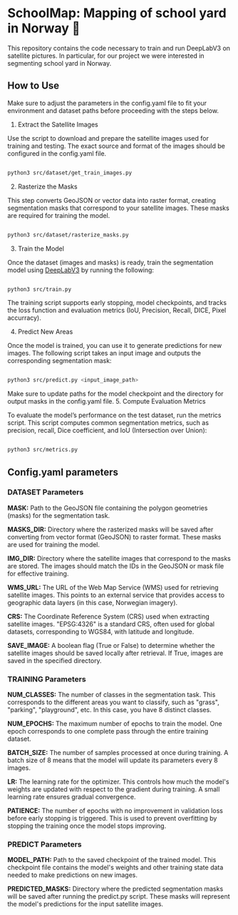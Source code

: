 # SchoolMap: Mapping of school yard in Norway :school:

This repository contains the code necessary to train and run DeepLabV3 on satellite pictures. In particular, for our project we were interested in segmenting school yard in Norway.

## How to Use

Make sure to adjust the parameters in the config.yaml file to fit your environment and dataset paths before proceeding with the steps below.

1. Extract the Satellite Images

Use the script to download and prepare the satellite images used for training and testing. The exact source and format of the images should be configured in the config.yaml file.

```bash

python3 src/dataset/get_train_images.py
```

2. Rasterize the Masks

This step converts GeoJSON or vector data into raster format, creating segmentation masks that correspond to your satellite images. These masks are required for training the model.

```bash

python3 src/dataset/rasterize_masks.py
```

3. Train the Model

Once the dataset (images and masks) is ready, train the segmentation model using [DeepLabV3](https://arxiv.org/abs/1706.05587v3) by running the following:

```bash

python3 src/train.py
```

The training script supports early stopping, model checkpoints, and tracks the loss function and evaluation metrics (IoU, Precision, Recall, DICE, Pixel accurracy).

4. Predict New Areas

Once the model is trained, you can use it to generate predictions for new images. The following script takes an input image and outputs the corresponding segmentation mask:

```bash

python3 src/predict.py <input_image_path>
```


Make sure to update paths for the model checkpoint and the directory for output masks in the config.yaml file.
5. Compute Evaluation Metrics

To evaluate the model’s performance on the test dataset, run the metrics script. This script computes common segmentation metrics, such as precision, recall, Dice coefficient, and IoU (Intersection over Union):

```bash

python3 src/metrics.py
```

## Config.yaml parameters

### DATASET Parameters

**MASK:**
Path to the GeoJSON file containing the polygon geometries (masks) for the segmentation task.

**MASKS_DIR:**
Directory where the rasterized masks will be saved after converting from vector format (GeoJSON) to raster format. These masks are used for training the model.

**IMG_DIR:**
Directory where the satellite images that correspond to the masks are stored. The images should match the IDs in the GeoJSON or mask file for effective training.

**WMS_URL:**
The URL of the Web Map Service (WMS) used for retrieving satellite images. This points to an external service that provides access to geographic data layers (in this case, Norwegian imagery).

**CRS:**
The Coordinate Reference System (CRS) used when extracting satellite images. "EPSG:4326" is a standard CRS, often used for global datasets, corresponding to WGS84, with latitude and longitude.

**SAVE_IMAGE:**
A boolean flag (True or False) to determine whether the satellite images should be saved locally after retrieval. If True, images are saved in the specified directory.

### TRAINING Parameters

**NUM_CLASSES:**
The number of classes in the segmentation task. This corresponds to the different areas you want to classify, such as "grass", "parking", "playground", etc. In this case, you have 8 distinct classes.

**NUM_EPOCHS:**
The maximum number of epochs to train the model. One epoch corresponds to one complete pass through the entire training dataset.

**BATCH_SIZE:**
The number of samples processed at once during training. A batch size of 8 means that the model will update its parameters every 8 images.

**LR:**
The learning rate for the optimizer. This controls how much the model's weights are updated with respect to the gradient during training. A small learning rate ensures gradual convergence.

**PATIENCE:**
The number of epochs with no improvement in validation loss before early stopping is triggered. This is used to prevent overfitting by stopping the training once the model stops improving.

### PREDICT Parameters

**MODEL_PATH:**
Path to the saved checkpoint of the trained model. This checkpoint file contains the model's weights and other training state data needed to make predictions on new images.

**PREDICTED_MASKS:**
Directory where the predicted segmentation masks will be saved after running the predict.py script. These masks will represent the model's predictions for the input satellite images.
